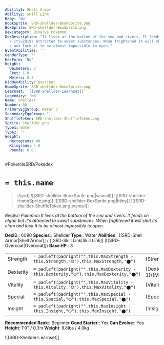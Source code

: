```yaml
---
Ability1: Shell Armor
Ability2: Skill Link
Baby: 'No'
BookSprite: SRD-shellder-BookSprite.png
BoxSprite: SRD-shellder-BoxSprite.png
DexCategory: Bivalve Pokemon
DexDescription: "It lives at the bottom of the sea and rivers. It feeds on algae but\
  \ it\u2019s attracted to sweet substances. When frightened it will shut its clam\
  \ and lock it to be almost impossible to open."
EventAbilities: ''
GenderType: ''
HasForm: 'No'
Height:
  Deimeters: 3
  Feet: 1.0
  Meters: 0.3
HiddenAbility: Overcoat
HomeSprite: SRD-shellder-HomeSprite.png
Learnset: '[[SRD-Shellder-Learnset]]'
Legendary: 'No'
Name: Shellder
Number: 90
PrimaryEggGroup: Water 3
SecondaryEggGroup: ''
ShuffleToken: SRD-shellder-ShuffleToken.png
Sprite: shellder.png
Type1: Water
Type2: ''
Weight:
  Hectograms: 40
  Kilograms: 4.0
  Pounds: 8.8
---
```


#PokeroleSRD/Pokedex

# `= this.name`

> [!grid]
> ![[SRD-shellder-BookSprite.png|wsmall]]
> ![[SRD-shellder-HomeSprite.png]]
> ![[SRD-shellder-BoxSprite.png|htiny]]
> ![[SRD-shellder-ShuffleToken.png|wsmall]]


*Bivalve Pokemon*
*It lives at the bottom of the sea and rivers. It feeds on algae but it’s attracted to sweet substances. When frightened it will shut its clam and lock it to be almost impossible to open.*

**DexID**:: 0090
**Species**:: Shellder
**Type**:: Water
**Abilities**:: [[SRD-Shell Armor|Shell Armor]] / [[SRD-Skill Link|Skill Link]] ([[SRD-Overcoat|Overcoat]])
**Base HP**:: 3

|           |                                                                                        |                                          |
| --------- | -------------------------------------------------------------------------------------- | ---------------------------------------- |
| Strength  | `= padleft(padright("",this.MaxStrength - this.Strength,"⭘"),this.MaxStrength,"⬤")`    | (Strength::2)/(MaxStrength::4)   |
| Dexterity | `= padleft(padright("",this.MaxDexterity - this.Dexterity,"⭘"),this.MaxDexterity,"⬤")` | (Dexterity:: 1)/(MaxDexterity::3) |
| Vitality  | `= padleft(padright("",this.MaxVitality - this.Vitality,"⭘"),this.MaxVitality,"⬤")`    | (Vitality::3)/(MaxVitality::6)   |
| Special   | `= padleft(padright("",this.MaxSpecial - this.Special,"⭘"),this.MaxSpecial,"⬤")`       | (Special::2)/(MaxSpecial::4)     |
| Insight   | `= padleft(padright("",this.MaxInsight - this.Insight,"⭘"),this.MaxInsight,"⬤")`       | (Insight::1)/(MaxInsight::3)     |


**Recommended Rank**:: Beginner
**Good Starter**:: Yes
**Can Evolve**:: Yes
**Height**: 1'0" / 0.3m
**Weight**: 8.8lbs / 4.0kg

![[SRD-Shellder-Learnset]]